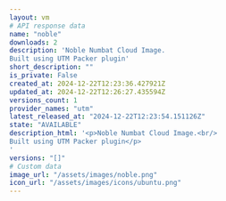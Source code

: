 ```yaml
---
layout: vm
# API response data
name: "noble"
downloads: 2
description: 'Noble Numbat Cloud Image.  
Built using UTM Packer plugin'
short_description: ""
is_private: False
created_at: 2024-12-22T12:23:36.427921Z
updated_at: 2024-12-22T12:26:27.435594Z
versions_count: 1
provider_names: "utm"
latest_released_at: "2024-12-22T12:23:54.151126Z"
state: "AVAILABLE"
description_html: '<p>Noble Numbat Cloud Image.<br/>
Built using UTM Packer plugin</p>
'
versions: "[]"
# Custom data
image_url: "/assets/images/noble.png"
icon_url: "/assets/images/icons/ubuntu.png"
---
```

